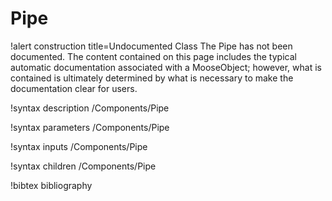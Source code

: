 <!-- MOOSE Documentation Stub: Remove this when content is added. -->

# Pipe

!alert construction title=Undocumented Class
The Pipe has not been documented. The content contained on this page includes the
typical automatic documentation associated with a MooseObject; however, what is contained is
ultimately determined by what is necessary to make the documentation clear for users.

!syntax description /Components/Pipe

!syntax parameters /Components/Pipe

!syntax inputs /Components/Pipe

!syntax children /Components/Pipe

!bibtex bibliography
